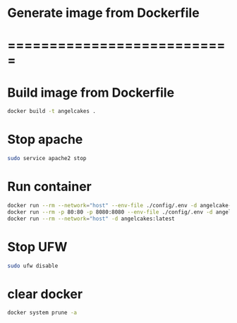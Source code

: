 # Generate image from Dockerfile
# ===========================

# Build image from Dockerfile
```bash
docker build -t angelcakes .
```
# Stop apache
```bash
sudo service apache2 stop
```
# Run container
```bash
docker run --rm --network="host" --env-file ./config/.env -d angelcake-valdaso:latest
docker run --rm -p 80:80 -p 8080:8080 --env-file ./config/.env -d angelcake-valdaso:latest
docker run --rm --network="host" -d angelcakes:latest
```
# Stop UFW
```bash
sudo ufw disable
```
# clear docker
```bash
docker system prune -a
```